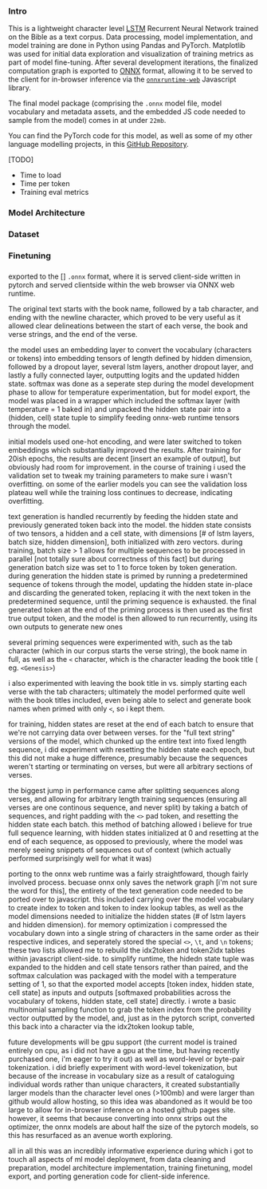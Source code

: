 ### Intro

This is a lightweight character level [LSTM](https://en.wikipedia.org/wiki/Long_short-term_memory) Recurrent Neural Network trained on the Bible as a text corpus. Data processing, model implementation, and model training are done in Python using Pandas and PyTorch. Matplotlib was used for initial data exploration and visualization of training metrics as part of model fine-tuning. After several development iterations, the finalized computation graph is exported to [ONNX](https://docs.pytorch.org/docs/stable/onnx.html) format, allowing it to be served to the client for in-browser inference via the [`onnxruntime-web`](https://onnxruntime.ai/docs/) Javascript library.

The final model package (comprising the `.onnx` model file, model vocabulary and metadata assets, and the embedded JS code needed to sample from the model) comes in at under `22mb`.

You can find the PyTorch code for this model, as well as some of my other language modelling projects, in this [GitHub Repository](https://github.com/ruitaiS/language_models).

[TODO]
- Time to load
- Time per token
- Training eval metrics

### Model Architecture

### Dataset

### Finetuning

### 



 exported to the [] `.onnx` format, where it is served client-side written in pytorch and served clientside within the web browser via ONNX web runtime.

The original text starts with the book name, followed by a tab character, and ending with the newline character, which proved to be very useful as it allowed clear delineations between the start of each verse, the book and verse strings, and the end of the verse.

the model uses an embedding layer to convert the vocabulary (characters or tokens) into embedding tensors of length defined by hidden dimension, followed by a dropout layer, several lstm layers, another dropout layer, and lastly a fully connected layer, outputting logits and the updated hidden state. softmax was done as a seperate step during the model development phase to allow for temperature experimentation, but for model export, the model was placed in a wrapper which included the softmax layer (with temperature = 1 baked in) and unpacked the hidden state pair into a (hidden, cell) state tuple to simplify feeding onnx-web runtime tensors through the model.

initial models used one-hot encoding, and were later switched to token embeddings which substantially improved the results. After training for 20ish epochs, the results are decent [insert an example of output], but obviously had room for improvement. in the course of training i used the validation set to tweak my training parameters to make sure i wasn't overfitting. on some of the earlier models you can see the validation loss plateau well while the training loss continues to decrease, indicating overfitting.

text generation is handled recurrently by feeding the hidden state and previously generated token back into the model. the hidden state consists of two tensors, a hidden and a cell state, with dimensions [# of lstm layers, batch size, hidden dimension], both initialized with zero vectors. during training, batch size > 1 allows for multiple sequences to be processed in parallel [not totally sure about correctness of this fact] but during generation batch size was set to 1 to force token by token generation. during generation the hidden state is primed by running a predetermined sequence of tokens through the model, updating the hidden state in-place and discarding the generated token, replacing it with the next token in the predetermined sequence, until the priming sequence is exhausted. the final generated token at the end of the priming process is then used as the first true output token, and the model is then allowed to run recurrently, using its own outputs to generate new ones

several priming sequences were experimented with, such as the tab character (which in our corpus starts the verse string), the book name in full, as well as the `<` character, which is the character leading the book title ( eg. `<Genesis>`)

i also experimented with leaving the book title in vs. simply starting each verse with the tab characters; ultimately the model performed quite well with the book titles included, even being able to select and generate book names when primed with only `<`, so i kept them.

for training, hidden states are reset at the end of each batch to ensure that we're not carrying data over between verses. for the "full text string" versions of the model, which chunked up the entire text into fixed length sequence, i did experiment with resetting the hidden state each epoch, but this did not make a huge difference, presumably because the sequences weren't starting or terminating on verses, but were all arbitrary sections of verses.

the biggest jump in performance came after splitting sequences along verses, and allowing for arbitrary length training sequences (ensuring all verses are one continous sequence, and never split) by taking a batch of sequences, and right padding with the `<>` pad token, and resetting the hidden state each batch. this method of batching allowed i believe for true full sequence learning, with hidden states initialized at 0 and resetting at the end of each sequence, as opposed to previously, where the model was merely seeing snippets of sequences out of context (which actually performed surprisingly well for what it was)

porting to the onnx web runtime was a fairly straightfoward, though fairly involved process. becuase onnx only saves the network graph [i'm not sure the word for this], the entirety of the text generation code needed to be ported over to javascript. this included carrying over the model vocabulary to create index to token and token to index lookup tables, as well as the model dimensions needed to initialize the hidden states (# of lstm layers and hidden dimension). for memory optimization i compressed the vocabulary down into a single string of characters in the same order as their respective indices, and seperately stored the special `<>`, `\t`, and `\n` tokens; these two lists allowed me to rebuild the idx2token and token2idx tables within javascript client-side. to simplify runtime, the hidedn state tuple was expanded to the hidden and cell state tensors rather than paired, and the softmax calculation was packaged with the model with a temperature setting of 1, so that the exported model accepts [token index, hidden state, cell state] as inputs and outputs [softmaxed probabilities across the vocabulary of tokens, hidden state, cell state] directly. i wrote a basic multinomial sampling function to grab the token index from the probability vector outputted by the model, and, just as in the pytorch script, converted this back into a character via the idx2token lookup table,

future developments will be gpu support (the current model is trained entirely on cpu, as i did not have a gpu at the time, but having recently purchased one, i'm eager to try it out) as well as word-level or byte-pair tokenization. i did briefly experiment with word-level tokenization, but because of the increase in vocabulary size as a result of cataloguing individual words rather than unique characters, it created substantially larger models than the character level ones (\>100mb) and were larger than github would allow hosting, so this idea was abandoned as it would be too large to allow for in-browser inference on a hosted github pages site. however, it seems that because converting into onnx strips out the optimizer, the onnx models are about half the size of the pytorch models, so this has resurfaced as an avenue worth exploring.

all in all this was an incredibly informative experience during which i got to touch all aspects of ml model deployment, from data cleaning and preparation, model architecture implementation, training finetuning, model export, and porting generation code for client-side inference.
